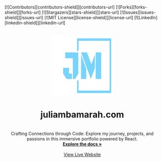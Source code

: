 <a name="readme-top"></a>

  <!-- PROJECT SHIELDS -->

[![Contributors][contributors-shield]][contributors-url]
[![Forks][forks-shield]][forks-url]
[![Stargazers][stars-shield]][stars-url]
[![Issues][issues-shield]][issues-url]
[![MIT License][license-shield]][license-url]
[![LinkedIn][linkedin-shield]][linkedin-url]

  <!-- PROJECT LOGO -->

  <br />
  <div align="center">
    <a href="https://github.com/JuliaMbamarah/my-portfolio/">
      <img src="src/images/logo.svg" alt="Logo" width="200" height="200">
    </a>
    <h1 align="center">juliambamarah.com</h1>
    <p align="center">
    <br/>
Crafting Connections through Code: Explore my journey, projects, and passions in this immersive portfolio powered by React.<br/>
      <a href="https://github.com/JuliaMbamarah/my-portfolio/"><strong>Explore the docs »</strong></a>
      <br/>
      <br/>
      <a href="juliambamarah.com">View Live Website</a>      
    </p>
  </div>
